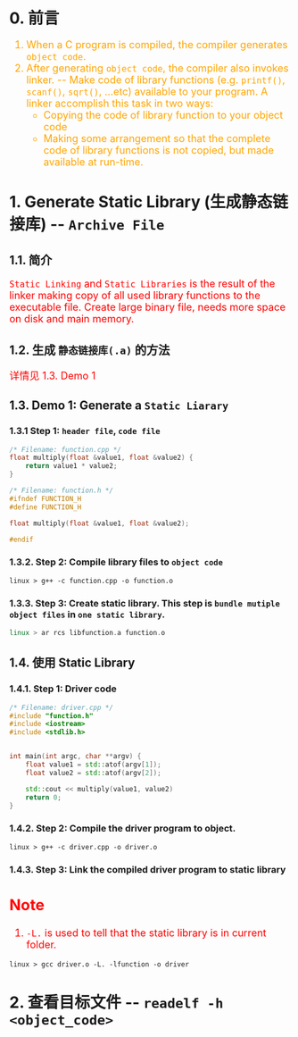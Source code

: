 <!--
 * @Descripttion: 
 * @version: 
 * @Author: sch
 * @Date: 2022-03-29 10:20:35
 * @LastEditors: sch
 * @LastEditTime: 2022-04-02 11:44:46
-->
# 0. 前言
<font color="orange" size="4">

1. When a C program is compiled, the compiler generates `object code`. 
2. After generating `object code`, the compiler also invokes linker. -- Make code of library functions (e.g. `printf()`, `scanf()`, `sqrt()`, ...etc) available to your program. A linker accomplish this task in two ways:
    - Copying the code of library function to your object code
    - Making some arrangement so that the complete code of library functions is not copied, but made available at run-time.

</font>

# 1. Generate Static Library (生成静态链接库) -- `Archive File`

## 1.1. 简介
<font color="red" size="4">

`Static Linking` and `Static Libraries` is the result of the linker making copy of all used library functions to the executable file. Create large binary file, needs more space on disk and main memory.

</font>

## 1.2. 生成 `静态链接库(.a)` 的方法
<font color="red" size="4">

详情见 1.3. Demo 1

</font>


## 1.3. Demo 1: Generate a `Static Liarary`

### 1.3.1 Step 1: `header file`, `code file`
```c++
/* Filename: function.cpp */
float multiply(float &value1, float &value2) {
    return value1 * value2;
}
```

```c++
/* Filename: function.h */
#ifndef FUNCTION_H
#define FUNCTION_H

float multiply(float &value1, float &value2);

#endif
```

### 1.3.2. Step 2: Compile library files to `object code`
```shell
linux > g++ -c function.cpp -o function.o
```

### 1.3.3. Step 3: Create static library. This step is `bundle mutiple object files` in `one static library`.
```c++
linux > ar rcs libfunction.a function.o
```

## 1.4. 使用 Static Library
### 1.4.1. Step 1: Driver code
```c++
/* Filename: driver.cpp */
#include "function.h"
#include <iostream>
#include <stdlib.h>


int main(int argc, char **argv) {
    float value1 = std::atof(argv[1]);
    float value2 = std::atof(argv[2]);

    std::cout << multiply(value1, value2)
    return 0;
}
```

### 1.4.2. Step 2: Compile the driver program to object.
```shell
linux > g++ -c driver.cpp -o driver.o
```

### 1.4.3. Step 3: Link the compiled driver program to static library
<font color="red" size="4">

Note
----
1. `-L.` is used to tell that the static library is in current folder.

</font>

```shell
linux > gcc driver.o -L. -lfunction -o driver
```


# 2. 查看目标文件 -- `readelf -h <object_code>`
